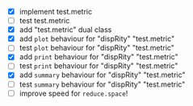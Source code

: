 
- [x] implement test.metric
- [ ] test test.metric
- [x] add "test.metric" dual class
- [x] add `plot` behaviour for "dispRity" "test.metric"
- [ ] test `plot` behaviour for "dispRity" "test.metric"
- [x] add `print` behaviour for "dispRity" "test.metric"
- [ ] test `print` behaviour for "dispRity" "test.metric"
- [x] add `summary` behaviour for "dispRity" "test.metric"
- [ ] test `summary` behaviour for "dispRity" "test.metric"
- [ ] improve speed for `reduce.space`!